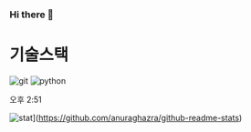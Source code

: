 ### Hi there 👋

# 기술스택
![git](https://img.shields.io/badge/-Git-F05032?style=for-the-badge&logo=git&logoColor=ffffff)
![python](https://img.shields.io/badge/python-3776AB?style=for-the-badge&logo=python&logoColor=white)


	
오후 2:51







![stat](https://github-readme-stats.vercel.app/api?username=hbsowo58&hide_title=true&show_icons=true&include_all_commits=true&disable_animations=true&theme=vue)](https://github.com/anuraghazra/github-readme-stats) 
